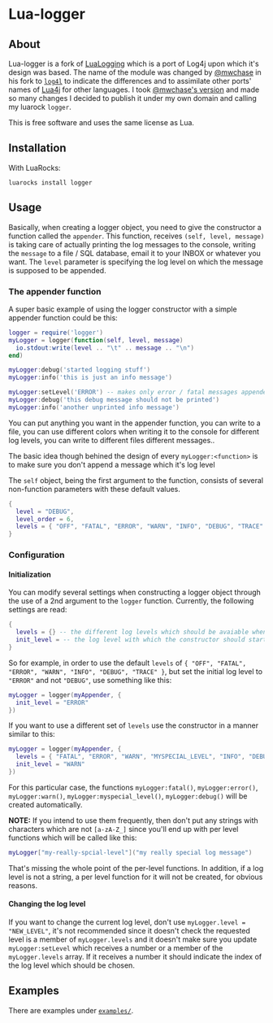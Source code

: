 # Lua-logger

## About

Lua-logger is a fork of [LuaLogging](http://neopallium.github.com/lualogging/) which is a port of Log4j upon which it's design was based. The name of the module was changed by [@mwchase](https://github.com/mwchase) in his fork to [`log4l`](https://github.com/mwchase/log4l) to indicate the differences and to assimilate other ports' names of [Lua4j](https://en.wikipedia.org/wiki/Log4j#Ports) for other languages.
I took [@mwchase's version](https://github.com/mwchase/log4l) and made so many changes I decided to publish it under my own domain and calling my luarock `logger`.

This is free software and uses the same license as Lua.

## Installation

With LuaRocks:

```
luarocks install logger
```

## Usage

Basically, when creating a logger object, you need to give the constructor a function called the `appender`. This function, receives `(self, level, message)` is taking care of actually printing the log messages to the console, writing the `message` to a file / SQL database, email it to your INBOX or whatever you want. The `level` parameter is specifying the log level on which the message is supposed to be appended.

### The appender function

A super basic example of using the logger constructor with a simple appender function could be this:

```lua
logger = require('logger')
myLogger = logger(function(self, level, message)
  io.stdout:write(level .. "\t" .. message .. "\n")
end)

myLogger:debug('started logging stuff')
myLogger:info('this is just an info message')

myLogger:setLevel('ERROR') -- makes only error / fatal messages appended
myLogger:debug('this debug message should not be printed')
myLogger:info('another unprinted info message')
```

You can put anything you want in the appender function, you can write to a file, you can use different colors when writing it to the console for different log levels, you can write to different files different messages..

The basic idea though behined the design of every `myLogger:<function>` is to make sure you don't append a message which it's log level

The `self` object, being the first argument to the function, consists of several non-function parameters with these default values.

```lua
{
  level = "DEBUG",
  level_order = 6,
  levels = { "OFF", "FATAL", "ERROR", "WARN", "INFO", "DEBUG", "TRACE" },
}
```

### Configuration

#### Initialization

You can modify several settings when constructing a logger object through the use of a 2nd argument to the `logger` function. Currently, the following settings are read:

```lua
{
  levels = {} -- the different log levels which should be avaiable when creating a logger (usually strings)
  init_level = -- the log level with which the constructor should start (usually a string as well) 
}
```

So for example, in order to use the default `levels` of `{ "OFF", "FATAL", "ERROR", "WARN", "INFO", "DEBUG", "TRACE" }`, but set the initial log level to `"ERROR"` and not `"DEBUG"`, use something like this:

```lua
myLogger = logger(myAppender, {
  init_level = "ERROR"
})
```

If you want to use a different set of `levels` use the constructor in a manner similar to this:

```lua
myLogger = logger(myAppender, {
  levels = { "FATAL", "ERROR", "WARN", "MYSPECIAL_LEVEL", "INFO", "DEBUG"},
  init_level = "WARN"
})
```

For this particular case, the functions `myLogger:fatal()`, `myLogger:error()`, `myLogger:warn()`, `myLogger:myspecial_level()`, `myLogger:debug()` will be created automatically.

**NOTE:** If you intend to use them frequently, then don't put any strings with characters which are not `[a-zA-Z_]` since you'll end up with per level functions which will be called like this:

```lua
myLogger["my-really-spcial-level"]("my really special log message")
```

That's missing the whole point of the per-level functions. In addition, if a log level is not a string, a per level function for it will not be created, for obvious reasons.

#### Changing the log level

If you want to change the current log level, don't use `myLogger.level = "NEW_LEVEL"`, it's not recommended since it doesn't check the requested level is a member of `myLogger.levels` and it doesn't make sure you update `myLogger:setLevel` which receives a number or a member of the `myLogger.levels` array. If it receives a number it should indicate the index of the log level which should be chosen.

## Examples

There are examples under [`examples/`](examples/).
